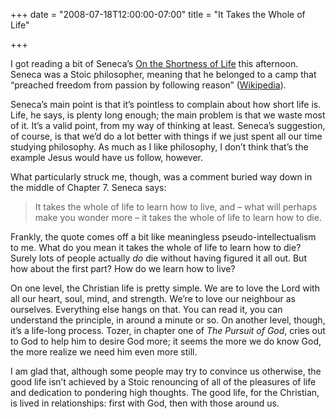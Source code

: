 +++
date = "2008-07-18T12:00:00-07:00"
title = "It Takes the Whole of Life"

+++

I got reading a bit of Seneca’s [On the Shortness of Life](http://en.wikisource.org/wiki/On_the_shortness_of_life) this afternoon. Seneca was a Stoic philosopher, meaning that he belonged to a camp that “preached freedom from passion by following reason” ([Wikipedia](http://en.wikipedia.org/wiki/Stoicism)).

Seneca’s main point is that it’s pointless to complain about how short life is. Life, he says, is plenty long enough; the main problem is that we waste most of it. <!--more--> It’s a valid point, from my way of thinking at least. Seneca’s suggestion, of course, is that we’d do a lot better with things if we just spent all our time studying philosophy. As much as I like philosophy, I don’t think that’s the example Jesus would have us follow, however.

What particularly struck me, though, was a comment buried way down in the middle of Chapter 7. Seneca says:

> It takes the whole of life to learn how to live, and – what will perhaps make you wonder more – it takes the whole of life to learn how to die.

Frankly, the quote comes off a bit like meaningless pseudo-intellectualism to me. What do you mean it takes the whole of life to learn how to die? Surely lots of people actually _do_ die without having figured it all out. But how about the first part? How do we learn how to live?

On one level, the Christian life is pretty simple. We are to love the Lord with all our heart, soul, mind, and strength. We’re to love our neighbour as ourselves. Everything else hangs on that. You can read it, you can understand the principle, in around a minute or so. On another level, though, it’s a life-long process. Tozer, in chapter one of _The Pursuit of God_, cries out to God to help him to desire God more; it seems the more we do know God, the more realize we need him even more still.

I am glad that, although some people may try to convince us otherwise, the good life isn’t achieved by a Stoic renouncing of all of the pleasures of life and dedication to pondering high thoughts. The good life, for the Christian, is lived in relationships: first with God, then with those around us.